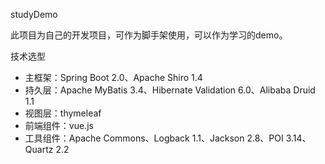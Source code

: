 studyDemo

此项目为自己的开发项目，可作为脚手架使用，可以作为学习的demo。

技术选型

- 主框架：Spring Boot 2.0、Apache Shiro 1.4
- 持久层：Apache MyBatis 3.4、Hibernate Validation 6.0、Alibaba Druid 1.1
- 视图层：thymeleaf
- 前端组件：vue.js
- 工具组件：Apache Commons、Logback 1.1、Jackson 2.8、POI 3.14、Quartz 2.2

